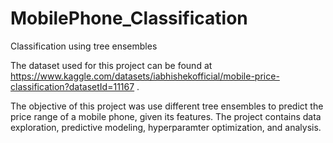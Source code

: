 # MobilePhone_Classification
Classification using tree ensembles

The dataset used for this project can be found at https://www.kaggle.com/datasets/iabhishekofficial/mobile-price-classification?datasetId=11167 .

The objective of this project was use different tree ensembles to predict the price range of a mobile phone, given its features. The project contains data exploration, predictive modeling, hyperparamter optimization, and analysis.
